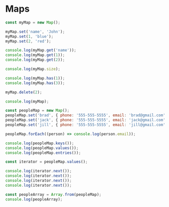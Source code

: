 <!DOCTYPE html>
<html lang="en">
  <head>
    <meta charset="UTF-8" />
    <meta http-equiv="X-UA-Compatible" content="IE=edge" />
    <meta name="viewport" content="width=device-width, initial-scale=1.0" />
    <script src="script.js" defer></script>
    <title>Maps</title>
  </head>
  <body>
    <h1>Maps</h1>
  </body>
</html>

```js
const myMap = new Map();

myMap.set('name', 'John');
myMap.set(1, 'blue');
myMap.set(2, 'red');

console.log(myMap.get('name'));
console.log(myMap.get(1));
console.log(myMap.get(2));

console.log(myMap.size);

console.log(myMap.has(1));
console.log(myMap.has(3));

myMap.delete(2);

console.log(myMap);

const peopleMap = new Map();
peopleMap.set('brad', { phone: '555-555-5555', email: 'brad@gmail.com' });
peopleMap.set('jack', { phone: '555-555-5555', email: 'jack@gmail.com' });
peopleMap.set('jill', { phone: '555-555-5555', email: 'jill@gmail.com' });

peopleMap.forEach((person) => console.log(person.email));

console.log(peopleMap.keys());
console.log(peopleMap.values());
console.log(peopleMap.entries());

const iterator = peopleMap.values();

console.log(iterator.next());
console.log(iterator.next());
console.log(iterator.next());
console.log(iterator.next());

const peopleArray = Array.from(peopleMap);
console.log(peopleArray);

